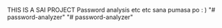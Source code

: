 THIS IS A SAI PROJECT
Password analysis etc etc
sana pumasa po : )
"# password-analyzer" 
"# password-analyzer" 
